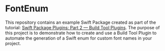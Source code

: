 # FontEnum

This repository contains an example Swift Package created as part of the tutorial: [Swift Package Plugins: Part 2 — Build Tool Plugins](https://medium.com/@rohanbimalraj/swift-package-plugins-part-2-build-tool-plugins-2228e2ff4ae5). The purpose of this project is to demonstrate how to create and use a Build Tool Plugin to automate the generation of a Swift enum for custom font names in your project.